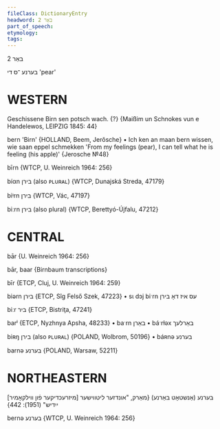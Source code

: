 ```yaml
---
fileClass: DictionaryEntry
headword: באַר 2
part_of_speech: 
etymology: 
tags: 
---
```

באַר 2

בערנע
־ס
די
'pear'

WESTERN
========

Geschissene Birn sen potsch wach. {?}
{Maißim un Schnokes vun e Handelewos, LEIPZIG 1845: 44}

bern 'Birn' {HOLLAND, Beem, Jerŏsche}
	•	Ich ken an maan bern wissen, wie saan eppel schmekken 'From my feelings (pear), I can tell what he is feeling (his apple)' {Jerosche №48}

bīrn {WTCP, U. Weinreich 1964: 256}

bíαn בירן (also ᴘʟᴜʀᴀʟ) {WTCP, Dunajská Streda, 47179}

biᶦrn בירן {WTCP, Vác, 47197}

biːrn בירן (also plural) {WTCP, Berettyó-Újfalu, 47212}

CENTRAL
========

bār {U. Weinreich 1964: 256}

bār, baar {Birnbaum transcriptions}

bīr {ETCP, Cluj, U. Weinreich 1964: 259}

biərn בירן {ETCP, Sîg Felső Szek, 47223}
	•	sɩ dɔj biˑrn עס איז דאָ בירן

biːr ביר {ETCP, Bistriţa, 47241}

barʲ {ETCP, Nyzhnya Apsha, 48233}
	•	baˑrn באַרן
	•	báˑrɫəx באַרלעך

biʀŋ בירן (also ᴘʟᴜʀᴀʟ) {POLAND, Wolbrom, 50196}
	•	báʀnə בערנע

barnə בערנע {POLAND, Warsaw, 52211}

NORTHEASTERN
==============

[מיזרעכדיקער פֿון ווילקאָמיר] בערנע (אַנשטאָט באַרנע)
{מאַרק, "אונדזער ליטווישער ייִדיש" (1951): 442}

bernə בערנע {WTCP, U. Weinreich 1964: 256}
